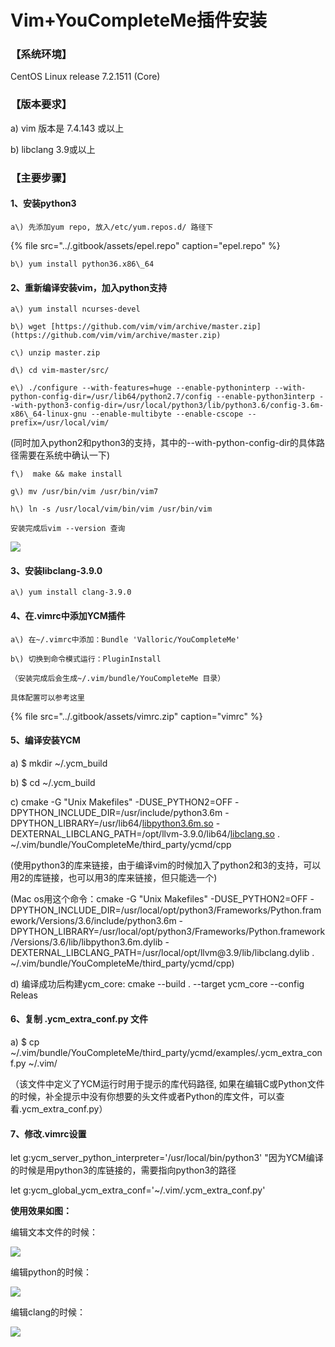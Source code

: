 # Vim+YouCompleteMe插件安装

### **【系统环境】**

CentOS Linux release 7.2.1511 \(Core\)

### **【版本要求】**

a\) vim 版本是 7.4.143 或以上

b\) libclang 3.9或以上

### 【主要步骤】

#### 1、安装python3

    a\) 先添加yum repo, 放入/etc/yum.repos.d/ 路径下 

{% file src="../.gitbook/assets/epel.repo" caption="epel.repo" %}

    b\) yum install python36.x86\_64

#### 2、重新编译安装vim，加入python支持

    a\) yum install ncurses-devel

    b\) wget [https://github.com/vim/vim/archive/master.zip](https://github.com/vim/vim/archive/master.zip)

    c\) unzip master.zip

    d\) cd vim-master/src/

    e\) ./configure --with-features=huge --enable-pythoninterp --with-python-config-dir=/usr/lib64/python2.7/config --enable-python3interp --with-python3-config-dir=/usr/local/python3/lib/python3.6/config-3.6m-x86\_64-linux-gnu --enable-multibyte --enable-cscope --prefix=/usr/local/vim/

  \(同时加入python2和python3的支持，其中的--with-python-config-dir的具体路径需要在系统中确认一下\)

    f\)  make && make install

    g\) mv /usr/bin/vim /usr/bin/vim7

    h\) ln -s /usr/local/vim/bin/vim /usr/bin/vim

    安装完成后vim --version 查询

![](https://cf.jd.com/download/attachments/109442805/image2018-2-28%2011%3A44%3A24.png?version=1&modificationDate=1527650017000&api=v2)

#### 3、安装libclang-3.9.0

    a\) yum install clang-3.9.0

#### 4、在.vimrc中添加YCM插件

    a\) 在~/.vimrc中添加：Bundle 'Valloric/YouCompleteMe'

    b\) 切换到命令模式运行：PluginInstall

    （安装完成后会生成~/.vim/bundle/YouCompleteMe 目录）

    具体配置可以参考这里  

{% file src="../.gitbook/assets/vimrc.zip" caption="vimrc" %}

#### 5、编译安装YCM

a\) $ mkdir ~/.ycm\_build

b\) $ cd ~/.ycm\_build

c\) cmake -G "Unix Makefiles" -DUSE\_PYTHON2=OFF -DPYTHON\_INCLUDE\_DIR=/usr/include/python3.6m -DPYTHON\_LIBRARY=/usr/lib64/[libpython3.6m.so](http://libpython3.6m.so/) -DEXTERNAL\_LIBCLANG\_PATH=/opt/llvm-3.9.0/lib64/[libclang.so](http://libclang.so/) . ~/.vim/bundle/YouCompleteMe/third\_party/ycmd/cpp

  \(使用python3的库来链接，由于编译vim的时候加入了python2和3的支持，可以用2的库链接，也可以用3的库来链接，但只能选一个\)

   \(Mac os用这个命令：cmake -G "Unix Makefiles" -DUSE\_PYTHON2=OFF -DPYTHON\_INCLUDE\_DIR=/usr/local/opt/python3/Frameworks/Python.framework/Versions/3.6/include/python3.6m -DPYTHON\_LIBRARY=/usr/local/opt/python3/Frameworks/Python.framework/Versions/3.6/lib/libpython3.6m.dylib -DEXTERNAL\_LIBCLANG\_PATH=/usr/local/opt/llvm\@3.9/lib/libclang.dylib . ~/.vim/bundle/YouCompleteMe/third\_party/ycmd/cpp\)

d\) 编译成功后构建ycm\_core: cmake --build . --target ycm\_core --config Releas

#### 6、复制 .ycm\_extra\_conf.py 文件

a\) $ cp ~/.vim/bundle/YouCompleteMe/third\_party/ycmd/examples/.ycm\_extra\_conf.py ~/.vim/

（该文件中定义了YCM运行时用于提示的库代码路径, 如果在编辑C或Python文件的时候，补全提示中没有你想要的头文件或者Python的库文件，可以查看.ycm\_extra\_conf.py）

#### 7、修改.vimrc设置

let g:ycm\_server\_python\_interpreter='/usr/local/bin/python3'  "因为YCM编译的时候是用python3的库链接的，需要指向python3的路径

let g:ycm\_global\_ycm\_extra\_conf='~/.vim/.ycm\_extra\_conf.py'

**使用效果如图：**

编辑文本文件的时候：

![](https://cf.jd.com/download/attachments/109442805/image2018-3-1%2017%3A44%3A14.png?version=1&modificationDate=1527650017000&api=v2)

编辑python的时候：

![](https://cf.jd.com/download/attachments/109442805/image2018-3-1%2017%3A45%3A13.png?version=1&modificationDate=1527650017000&api=v2)

编辑clang的时候：

![](https://cf.jd.com/download/attachments/109442805/image2018-3-1%2017%3A45%3A53.png?version=1&modificationDate=1527650017000&api=v2)


